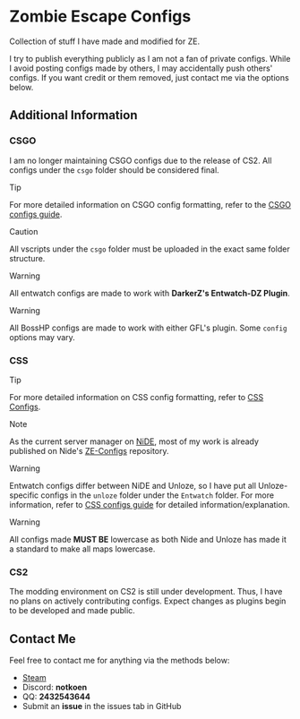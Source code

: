 
# Zombie Escape Configs

Collection of stuff I have made and modified for ZE.

I try to publish everything publicly as I am not a fan of private configs. While I avoid posting configs made by others, I may accidentally push others' configs. If you want credit or them removed, just contact me via the options below.

## Additional Information

### CSGO

I am no longer maintaining CSGO configs due to the release of CS2. All configs under the `csgo` folder should be considered final.

> [!TIP]
> For more detailed information on CSGO config formatting, refer to the [CSGO configs guide](https://github.com/notkoen/Zombie-Escape-Configs/blob/main/Formatting%20Guide/CSGO%20Configs.md).

> [!CAUTION]
> All vscripts under the `csgo` folder must be uploaded in the exact same folder structure.

> [!WARNING]
> All entwatch configs are made to work with **DarkerZ's Entwatch-DZ Plugin**.

> [!WARNING]
> All BossHP configs are made to work with either GFL's plugin. Some `config` options may vary.

### CSS

> [!TIP]
> For more detailed information on CSS config formatting, refer to [CSS Configs](https://github.com/notkoen/Zombie-Escape-Configs/blob/main/Formatting%20Guide/CSS%20Configs.md).

> [!NOTE]
> As the current server manager on [NiDE](https://nide.gg), most of my work is already published on Nide's [ZE-Configs](https://github.com/NiDE-gg/ZE-Configs) repository.

> [!WARNING]
> Entwatch configs differ between NiDE and Unloze, so I have put all Unloze-specific configs in the `unloze` folder under the `Entwatch` folder. For more information, refer to [CSS configs guide](https://github.com/notkoen/Zombie-Escape-Configs/blob/main/Formatting%20Guide/CSS%20Configs.md) for detailed information/explanation.

> [!WARNING]
> All configs made **MUST BE** lowercase as both Nide and Unloze has made it a standard to make all maps lowercase.

### CS2

The modding environment on CS2 is still under development. Thus, I have no plans on actively contributing configs. Expect changes as plugins begin to be developed and made public.

## Contact Me

Feel free to contact me for anything via the methods below:

- [Steam](https://steamcommunity.com/profiles/76561198190108077)
- Discord: **notkoen**
- QQ: **2432543644**
- Submit an **issue** in the issues tab in GitHub
